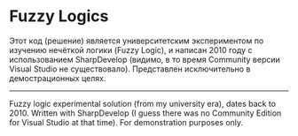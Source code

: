 Fuzzy Logics
============

Этот код (решение) является университетским экспериментом по изучению нечёткой логики (Fuzzy Logic), и написан 2010 году с использованием SharpDevelop (видимо, в то время Community версии Visual Studio не существовало). Представлен исключительно в демострационных целях.

______________________________________

Fuzzy logic experimental solution (from my university era), dates back to 2010. Written with SharpDevelop (I guess there was no Community Edition for Visual Studio at that time). For demonstration purposes only.
